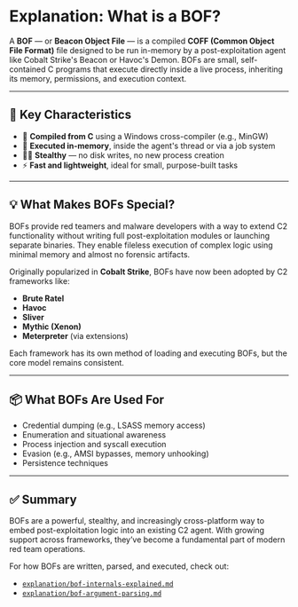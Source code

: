 # Explanation: What is a BOF?

A **BOF** — or **Beacon Object File** — is a compiled **COFF (Common Object File Format)** file designed to be run in-memory by a post-exploitation agent like Cobalt Strike's Beacon or Havoc's Demon. BOFs are small, self-contained C programs that execute directly inside a live process, inheriting its memory, permissions, and execution context.

---

## 🧠 Key Characteristics

- 🔧 **Compiled from C** using a Windows cross-compiler (e.g., MinGW)
- 🧵 **Executed in-memory**, inside the agent's thread or via a job system
- 🕵️‍♂️ **Stealthy** — no disk writes, no new process creation
- ⚡ **Fast and lightweight**, ideal for small, purpose-built tasks

---

## 💡 What Makes BOFs Special?

BOFs provide red teamers and malware developers with a way to extend C2 functionality without writing full post-exploitation modules or launching separate binaries. They enable fileless execution of complex logic using minimal memory and almost no forensic artifacts.

Originally popularized in **Cobalt Strike**, BOFs have now been adopted by C2 frameworks like:
- **Brute Ratel**
- **Havoc**
- **Sliver**
- **Mythic (Xenon)**
- **Meterpreter** (via extensions)

Each framework has its own method of loading and executing BOFs, but the core model remains consistent.

---

## 📦 What BOFs Are Used For
- Credential dumping (e.g., LSASS memory access)
- Enumeration and situational awareness
- Process injection and syscall execution
- Evasion (e.g., AMSI bypasses, memory unhooking)
- Persistence techniques

---

## ✅ Summary
BOFs are a powerful, stealthy, and increasingly cross-platform way to embed post-exploitation logic into an existing C2 agent. With growing support across frameworks, they’ve become a fundamental part of modern red team operations.

For how BOFs are written, parsed, and executed, check out:
- [`explanation/bof-internals-explained.md`](../explanation/bof-internals-explained.md)
- [`explanation/bof-argument-parsing.md`](../explanation/bof-argument-parsing.md)

